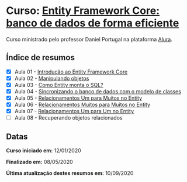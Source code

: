 # Curso: [Entity Framework Core: banco de dados de forma eficiente](https://cursos.alura.com.br/course/entity-framework-core)

Curso ministrado pelo professor Daniel Portugal na plataforma [Alura](https://cursos.alura.com.br/dashboard).

## Índice de resumos

- [X] Aula 01 - [Introdução ao Entity Framework Core](https://github.com/oliviamattiazzo/Resumos/blob/master/EntityFramework/Aula01_IntroducaoEntityFrameworkCore.md)
- [X] Aula 02 - [Manipulando objetos](https://github.com/oliviamattiazzo/Resumos/blob/master/EntityFramework/Aula02_ManipulandoObjetos.md)
- [X] Aula 03 - [Como Entity monta o SQL?](https://github.com/oliviamattiazzo/Resumos/blob/master/EntityFramework/Aula03_ComoEntityMontaSQL.md)
- [X] Aula 04 - [Sincronizando o banco de dados com o modelo de classes](https://github.com/oliviamattiazzo/Resumos/blob/master/EntityFramework/Aula04_SincronizandoBdComModeloClasses.md)
- [X] Aula 05 - [Relacionamentos Um para Muitos no Entity](https://github.com/oliviamattiazzo/Resumos/blob/master/EntityFramework/Aula05_RelacionamentosUmParaMuitosEntity.md)
- [X] Aula 06 - [Relacionamentos Muitos para Muitos no Entity](https://github.com/oliviamattiazzo/Resumos/blob/master/EntityFramework/Aula06_RelacionamentosMuitosParaMuitosEntity.md)
- [X] Aula 07 - [Relacionamentos Um para Um no Entity](https://github.com/oliviamattiazzo/Resumos/blob/master/EntityFramework/Aula07_RelacionamentosUmParaUmEntity.md)
- [ ] Aula 08 - Recuperando objetos relacionados

## Datas

**Curso iniciado em:** 12/01/2020

**Finalizado em:** 08/05/2020

**Última atualização destes resumos em:** 10/09/2020